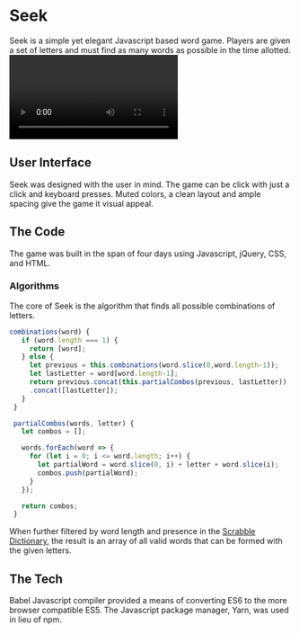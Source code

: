 # Seek
Seek is a simple yet elegant Javascript based word game. Players are given a set of letters and must find as many words as possible in the time allotted.
![alt tag](https://fafafariba.github.io/seek/assets/seek_demo.mov)

## User Interface

Seek was designed with the user in mind. The game can be click with just a click and keyboard presses. Muted colors, a clean layout and ample spacing give the game it visual appeal.

## The Code

The game was built in the span of four days using Javascript, jQuery, CSS, and HTML.

### Algorithms

The core of Seek is the algorithm that finds all possible combinations of letters.

```javascript
combinations(word) {
   if (word.length === 1) {
     return [word];
   } else {
     let previous = this.combinations(word.slice(0,word.length-1));
     let lastLetter = word[word.length-1];
     return previous.concat(this.partialCombos(previous, lastLetter))
     .concat([lastLetter]);
   }
 }

 partialCombos(words, letter) {
   let combos = [];

   words.forEach(word => {
     for (let i = 0; i <= word.length; i++) {
       let partialWord = word.slice(0, i) + letter + word.slice(i);
       combos.push(partialWord);
     }
   });

   return combos;
 }

```
When further filtered by word length and presence in the [Scrabble Dictionary](https://www.wordgamedictionary.com/word-lists/), the result is an array of all valid words that can be formed with the given letters.

## The Tech

Babel Javascript compiler provided a means of converting ES6 to the more browser compatible ES5. The Javascript package manager, Yarn, was used in lieu of npm.
